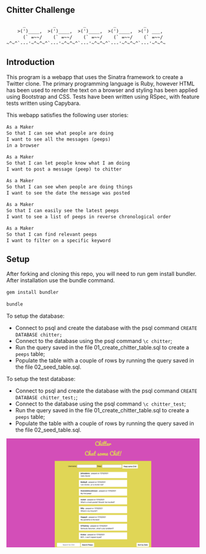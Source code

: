 ## Chitter Challenge

```
      _          _          _          _          _
    >(')____,  >(')____,  >(')____,  >(')____,  >(') ___,
      (` =~~/    (` =~~/    (` =~~/    (` =~~/    (` =~~/
~^~^`---'~^~^~^`---'~^~^~^`---'~^~^~^`---'~^~^~^`---'~^~^~
```

## Introduction

This program is a webapp that uses the Sinatra framework to create a Twitter clone. The primary programming language is Ruby, however HTML has been used to render the text on a browser and styling has been applied using Bootstrap and CSS. Tests have been written using RSpec, with feature tests written using Capybara. 

This webapp satisfies the following user stories:

```
As a Maker
So that I can see what people are doing
I want to see all the messages (peeps)
in a browser
```

```
As a Maker
So that I can let people know what I am doing  
I want to post a message (peep) to chitter
```

```
As a Maker
So that I can see when people are doing things
I want to see the date the message was posted
```

```
As a Maker
So that I can easily see the latest peeps
I want to see a list of peeps in reverse chronological order
```
```
As a Maker
So that I can find relevant peeps
I want to filter on a specific keyword
```

## Setup

After forking and cloning this repo, you will need to run gem install bundler. After installation use the bundle command.

```bash
gem install bundler
```

```bash
bundle
```

To setup the database:

* Connect to psql and create the database with the psql command `CREATE DATABASE chitter;`
* Connect to the database using the psql command `\c chitter`;
* Run the query saved in the file 01_create_chitter_table.sql to create a `peeps` table;
* Populate the table with a couple of rows by running the query saved in the file 02_seed_table.sql.


To setup the test database:

* Connect to psql and create the database with the psql command `CREATE DATABASE chitter_test;`;
* Connect to the database using the psql command `\c chitter_test`;
* Run the query saved in the file 01_create_chitter_table.sql to create a `peeps` table;
* Populate the table with a couple of rows by running the query saved in the file 02_seed_table.sql.

![Chitter Homepage](./lib/public/images/ChitterHomepage.png?raw=true "Homepage")

